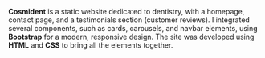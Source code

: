 **Cosmident** is a static website dedicated to dentistry, with a homepage, contact page, and a testimonials section (customer reviews). I integrated several components, such as cards, carousels, and navbar elements, using **Bootstrap** for a modern, responsive design. The site was developed using **HTML** and **CSS** to bring all the elements together.
